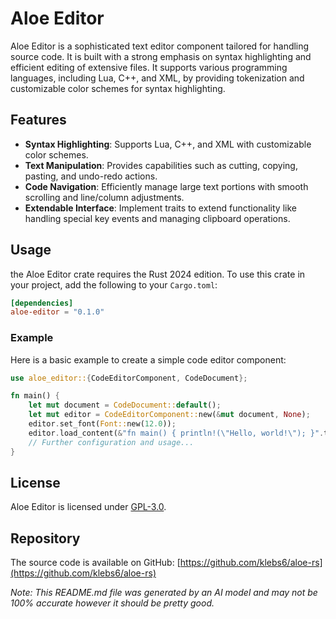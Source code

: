 # Aloe Editor

Aloe Editor is a sophisticated text editor component tailored for handling source code. It is built with a strong emphasis on syntax highlighting and efficient editing of extensive files. It supports various programming languages, including Lua, C++, and XML, by providing tokenization and customizable color schemes for syntax highlighting.

## Features

- **Syntax Highlighting**: Supports Lua, C++, and XML with customizable color schemes.
- **Text Manipulation**: Provides capabilities such as cutting, copying, pasting, and undo-redo actions.
- **Code Navigation**: Efficiently manage large text portions with smooth scrolling and line/column adjustments.
- **Extendable Interface**: Implement traits to extend functionality like handling special key events and managing clipboard operations.

## Usage

the Aloe Editor crate requires the Rust 2024 edition. To use this crate in your project, add the following to your `Cargo.toml`:

```toml
[dependencies]
aloe-editor = "0.1.0"
```

### Example

Here is a basic example to create a simple code editor component:

```rust
use aloe_editor::{CodeEditorComponent, CodeDocument};

fn main() {
    let mut document = CodeDocument::default();
    let mut editor = CodeEditorComponent::new(&mut document, None);
    editor.set_font(Font::new(12.0));
    editor.load_content(&"fn main() { println!(\"Hello, world!\"); }".to_string());
    // Further configuration and usage...
}
```

## License

Aloe Editor is licensed under [GPL-3.0](https://www.gnu.org/licenses/gpl-3.0.en.html).

## Repository

The source code is available on GitHub: [https://github.com/klebs6/aloe-rs](https://github.com/klebs6/aloe-rs)

*Note: This README.md file was generated by an AI model and may not be 100% accurate however it should be pretty good.*